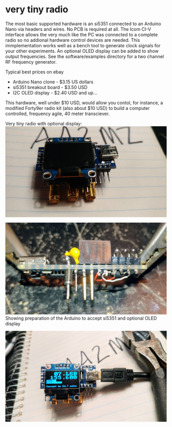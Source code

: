 # very tiny radio
The most basic supported hardware is an si5351 connected to an Arduino Nano via headers and wires. 
No PCB is required at all.
The Icom CI-V interface allows the very much like the PC was connected to a complete radio
so no addional hardware control devices are needed.
This immplementation works well as a bench tool to generate clock signals for your other experiments.
An optional OLED display can be added to show output frequencies. 
See the software/examples  directory for a two channel RF frequency generator.

Typical best prices on ebay
- Arduino Nano clone - $3.15 US dollars
- si5351 breakout board - $3.50 USD
- I2C OLED display - $2.40 USD and up...

This hardware, well under $10 USD, would allow you contol, for instance,
a modified Forty9er radio kit (also about $10 USD) to build a computer controlled,
frequency agile, 40 meter transciever.

Very tiny radio with optional display:
![Wiring](https://github.com/aa2mz/Tiny-Radio/blob/master/hardware/very%20tiny/0905191316.jpg)

![Wiring](https://github.com/aa2mz/Tiny-Radio/blob/master/software/examples/tiny%20RF%20tool/0903200915.jpg)
Showing preparation of the Arduino to accept si5351 and optional OLED display

![Wiring](https://github.com/aa2mz/Tiny-Radio/blob/master/hardware/very%20tiny/0905191317.jpg)
